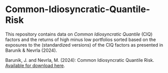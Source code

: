 # Common-Idiosyncratic-Quantile-Risk

This repository contains data on *Common Idiosyncratic Quantile* (CIQ) factors and the returns of high minus low portfolios sorted based on the exposures to the (standardized versions) of the CIQ factors as presented in Baruník & Nevrla (2024).

Baruník, J. and Nevrla, M. (2024): Common Idiosyncratic Quantile Risk. [Available for download here](https://matejnevrla.github.io/files/common_idio_quant_revised.pdf).
